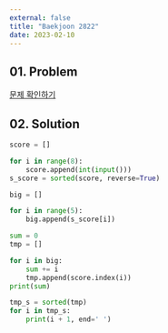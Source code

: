 ```yaml
---
external: false
title: "Baekjoon 2822"
date: 2023-02-10
---
```


## 01. Problem

[문제 확인하기](https://www.acmicpc.net/problem/2822)

## 02. Solution

```Python
score = []

for i in range(8):
    score.append(int(input()))
s_score = sorted(score, reverse=True)

big = []

for i in range(5):
    big.append(s_score[i])

sum = 0
tmp = []

for i in big:
    sum += i
    tmp.append(score.index(i))
print(sum)

tmp_s = sorted(tmp)
for i in tmp_s:
    print(i + 1, end=' ')
```
